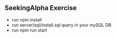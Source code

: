 ## SeekingAlpha Exercise

- run npm install
- run server/sql/install.sql query in your mySQL DB
- run npm run start
